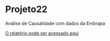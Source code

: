 # Projeto22
Análise de Causalidade com dados da Embrapa
<p><a href="https://github.com/rodfloripa/Projeto22/blob/main/An%C3%A1lise%20Causal%20com%20Dados%20da%20Embrapa-1.pdf">O relatório pode ser acessado aqui</a></p>
